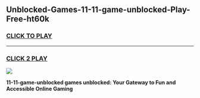 
## Unblocked-Games-11-11-game-unblocked-Play-Free-ht60k
<h3>
<a href="https://premium76.site?title=11-11-game-unblocked&ref=10A">CLICK TO PLAY</a></h3>
<hr>

<h3>
<a href="https://premium76.site?title=11-11-game-unblocked&ref=10A">CLICK 2 PLAY</a>
  
</h3>

<a href="https://premium76.site?title=11-11-game-unblocked&ref=10A"><img src="https://clearcache.store/games.png"></a>


**11-11-game-unblocked games unblocked: Your Gateway to Fun and Accessible Online Gaming**
